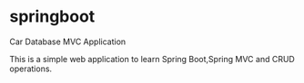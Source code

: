 # springboot
Car Database MVC Application

This is a simple web application to learn Spring Boot,Spring MVC and CRUD operations.
